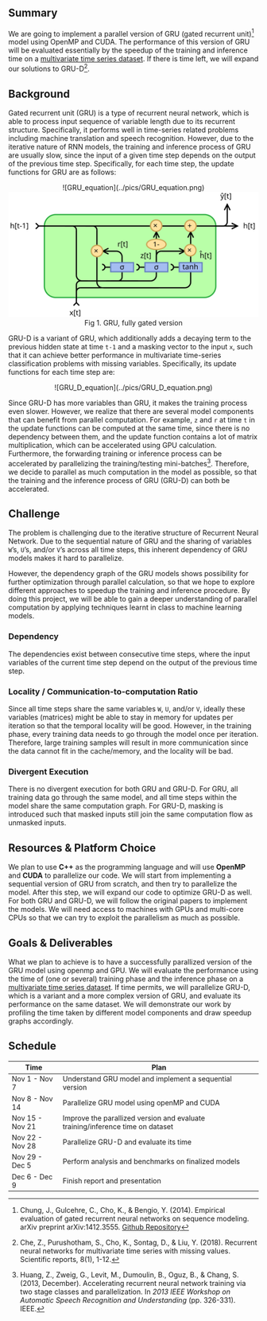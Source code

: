 ## Summary

We are going to implement a parallel version of GRU (gated recurrent unit)[^1] model using OpenMP and CUDA. The performance of this version of GRU will be evaluated essentially by the speedup of the training and inference time on a [multivariate time series dataset](https://sccn.ucsd.edu/~arno/fam2data/publicly_available_EEG_data.htmlI). If there is time left, we will expand our solutions to GRU-D[^2]. 

## Background

Gated recurrent unit (GRU) is a type of recurrent neural network, which is able to process input sequence of variable length due to its recurrent structure. Specifically, it performs well in time-series related problems including machine translation and speech recognition. However, due to the iterative nature of RNN models, the training and inference process of GRU are usually slow, since the input of a given time step depends on the output of the previous time step. Specifically, for each time step, the update functions for GRU are as follows: 

<center>![GRU_equation](../pics/GRU_equation.png)</center>

<center><img src="../pics/Gated_Recurrent_Unit.svg" alt="GRU" style="zoom:50%;" /></center>

<center>Fig 1. GRU, fully gated version</center>

GRU-D is a variant of GRU, which additionally adds a decaying term to the previous hidden state at time `t-1` and a masking vector to the input `x`, such that it can achieve better performance in multivariate time-series classification problems with missing variables. Specifically, its update functions for each time step are:

<center>![GRU_D_equation](../pics/GRU_D_equation.png)</center>

Since GRU-D has more variables than GRU, it makes the training process even slower. However, we realize that there are several model components that can benefit from parallel computation. For example, `z` and `r` at time `t` in the update functions can be computed at the same time, since there is no dependency between them, and the update function contains a lot of matrix multiplication, which can be accelerated using GPU calculation. Furthermore, the forwarding training or inference process can be accelerated by parallelizing the training/testing mini-batches[^3]. Therefore, we decide to parallel as much computation in the model as possible, so that the training and the inference process of GRU (GRU-D) can both be accelerated.

## Challenge

The problem is challenging due to the iterative structure of Recurrent Neural Network. Due to the sequential nature of GRU and the sharing of variables `W`’s, `U`’s, and/or `V`’s across all time steps, this inherent dependency of GRU models makes it hard to parallelize.

However, the dependency graph of the GRU models shows possibility for further optimization through parallel calculation, so that we hope to explore different approaches to speedup the training and inference procedure. By doing this project, we will be able to gain a deeper understanding of parallel computation by applying techniques learnt in class to machine learning models.

### Dependency

The dependencies exist between consecutive time steps, where the input variables of the current time step depend on the output of the previous time step. 

### Locality / Communication-to-computation Ratio

Since all time steps share the same variables `W`, `U`, and/or `V`, ideally these variables (matrices) might be able to stay in memory for updates per iteration so that the temporal locality will be good. However, in the training phase, every training data needs to go through the model once per iteration. Therefore, large training samples will result in more communication since the data cannot fit in the cache/memory, and the locality will be bad. 

### Divergent Execution

There is no divergent execution for both GRU and GRU-D. For GRU, all training data go through the same model, and all time steps within the model share the same computation graph. For GRU-D, masking is introduced such that masked inputs still join the same computation flow as unmasked inputs. 

## Resources & Platform Choice

We plan to use **C++** as the programming language and will use **OpenMP** and **CUDA** to parallelize our code. We will start from implementing a sequential version of GRU from scratch, and then try to parallelize the model. After this step, we will expand our code to optimize GRU-D as well. For both GRU and GRU-D, we will follow the original papers to implement the models. We will need access to machines with GPUs and multi-core CPUs so that we can try to exploit the parallelism as much as possible. 

## Goals & Deliverables

What we plan to achieve is to have a successfully parallized version of the GRU model using openmp and GPU. We will evaluate the performance using the time of (one or several) training phase and the inference phase on a [multivariate time series dataset](https://sccn.ucsd.edu/~arno/fam2data/publicly_available_EEG_data.htmlI). If time permits, we will parallelize GRU-D, which is a variant and a more complex version of GRU, and evaluate its performance on the same dataset. We will demonstrate our work by profiling the time taken by different model components and draw speedup graphs accordingly.

## Schedule

| Time            | Plan                                                         |
| --------------- | ------------------------------------------------------------ |
| Nov 1 - Nov 7   | Understand GRU model and implement a sequential version      |
| Nov 8 - Nov 14  | Parallelize GRU model using openMP and CUDA                  |
| Nov 15 - Nov 21 | Improve the parallized version and evaluate training/inference time on dataset |
| Nov 22 - Nov 28 | Parallelize GRU-D and evaluate its time                      |
| Nov 29 - Dec 5  | Perform analysis and benchmarks on finalized models          |
| Dec 6 - Dec 9   | Finish report and presentation                               |



[^1]: Chung, J., Gulcehre, C., Cho, K., & Bengio, Y. (2014). Empirical evaluation of gated recurrent neural networks on sequence modeling. arXiv preprint arXiv:1412.3555. [Github Repository](https://github.com/PeterChe1990/GRU-D)
[^2]: Che, Z., Purushotham, S., Cho, K., Sontag, D., & Liu, Y. (2018). Recurrent neural networks for multivariate time series with missing values. Scientific reports, 8(1), 1-12.
[^3]: Huang, Z., Zweig, G., Levit, M., Dumoulin, B., Oguz, B., & Chang, S. (2013, December). Accelerating recurrent neural network training via two stage classes and parallelization. In *2013 IEEE Workshop on Automatic Speech Recognition and Understanding* (pp. 326-331). IEEE.